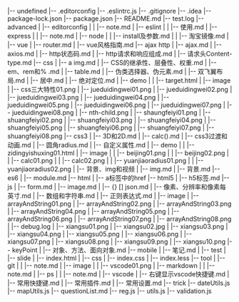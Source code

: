|-- undefined
    |-- .editorconfig
    |-- .eslintrc.js
    |-- .gitignore
    |-- .idea
    |-- package-lock.json
    |-- package.json
    |-- README.md
    |-- test.log
    |-- advanced
    |   |-- editorconfig
    |   |   |-- note.md
    |   |-- eslint
    |   |   |-- 使用.md
    |   |-- express
    |   |   |-- note.md
    |   |-- node
    |   |   |-- install及参数.md
    |   |   |-- 淘宝镜像.md
    |   |-- vue
    |       |-- router.md
    |       |-- vue风格指南.md
    |-- ajax http
    |   |-- ajax.md
    |   |-- axios.md
    |   |-- http状态码.md
    |   |-- http请求和响应组成.md
    |   |-- 请求头Content-type.md
    |-- css
    |   |-- a img.md
    |   |-- CSS的继承性、层叠性、权重.md
    |   |-- em、rem和% .md
    |   |-- table.md
    |   |-- 伪类选择器、伪元素.md
    |   |-- 双飞翼布局.md
    |   |-- 居中.md
    |   |-- 绝对定位.md
    |   |-- demo
    |   |   |-- target.html
    |   |-- image
    |       |-- css三大特性01.png
    |       |-- jueduidingwei01.png
    |       |-- jueduidingwei02.png
    |       |-- jueduidingwei03.png
    |       |-- jueduidingwei04.png
    |       |-- jueduidingwei05.png
    |       |-- jueduidingwei06.png
    |       |-- jueduidingwei07.png
    |       |-- jueduidingwei08.png
    |       |-- nth-child.png
    |       |-- shaungfeiyi01.png
    |       |-- shuangfeiyi02.png
    |       |-- shuangfeiyi03.png
    |       |-- shuangfeiyi04.png
    |       |-- shuangfeiyi05.png
    |       |-- shuangfeiyi06.png
    |       |-- shuangfeiyi07.png
    |       |-- shuangfeiyi08.png
    |-- css3
    |   |-- 3D和2D.md
    |   |-- calc().md
    |   |-- css3过渡和动画.md
    |   |-- 圆角radius.md
    |   |-- 自定义属性.md
    |   |-- demo
    |   |   |-- zidingyishuxing01.html
    |   |-- image
    |   |   |-- beijing01.png
    |   |   |-- beijing02.png
    |   |   |-- calc01.png
    |   |   |-- calc02.png
    |   |   |-- yuanjiaoradius01.png
    |   |   |-- yuanjiaoradius02.png
    |   |-- 背景、img和视频
    |       |-- img.md
    |       |-- 背景.md
    |-- es6
    |   |-- module.md
    |-- html
    |   |-- a标签中的href
    |-- html5
    |   |-- h5标签.md
    |-- js
    |   |-- form.md
    |   |-- image.md
    |   |-- {} [] json.md
    |   |-- 像素、分辨率和像素每英寸.md
    |   |-- 数组和字符串.md
    |   |-- 正则表达式.md
    |   |-- image
    |       |-- arrayAndString01.png
    |       |-- arrayAndString02.png
    |       |-- arrayAndString03.png
    |       |-- arrayAndString04.png
    |       |-- arrayAndString05.png
    |       |-- arrayAndString06.png
    |       |-- arrayAndString07.png
    |       |-- arrayAndString08.png
    |       |-- debug.log
    |       |-- xiangsu01.png
    |       |-- xiangsu02.jpg
    |       |-- xiangsu03.png
    |       |-- xiangsu04.png
    |       |-- xiangsu05.png
    |       |-- xiangsu06.png
    |       |-- xiangsu07.png
    |       |-- xiangsu08.png
    |       |-- xiangsu09.png
    |       |-- xiangsu10.png
    |-- keyPoint
    |   |-- 对象、方法、面向对象.md
    |-- mobile
    |   |-- 笔记.md
    |   |-- test
    |       |-- slide
    |           |-- index.html
    |           |-- css
    |               |-- index.css
    |               |-- index.less
    |-- tool
    |   |-- git
    |   |   |-- note.md
    |   |-- image
    |   |   |-- vscode01.png
    |   |-- markdown
    |   |   |-- note.md
    |   |-- ps
    |   |   |-- note.md
    |   |-- vscode
    |       |-- 右键显示vscode快捷键.md
    |       |-- 常用快捷键.md
    |       |-- 常用插件.md
    |       |-- 常用设置.md
    |-- trick
        |-- dateUtils.js
        |-- mapUtils.js
        |-- questionList.md
        |-- reg.js
        |-- utils.js
        |-- validation.js
